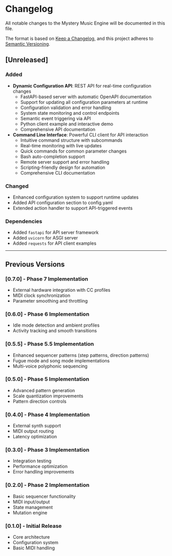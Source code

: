 # Changelog

All notable changes to the Mystery Music Engine will be documented in this file.

The format is based on [Keep a Changelog](https://keepachangelog.com/en/1.0.0/),
and this project adheres to [Semantic Versioning](https://semver.org/spec/v2.0.0.html).

## [Unreleased]

### Added
- **Dynamic Configuration API**: REST API for real-time configuration changes
  - FastAPI-based server with automatic OpenAPI documentation
  - Support for updating all configuration parameters at runtime
  - Configuration validation and error handling
  - System state monitoring and control endpoints
  - Semantic event triggering via API
  - Python client example and interactive demo
  - Comprehensive API documentation
- **Command Line Interface**: Powerful CLI client for API interaction
  - Intuitive command structure with subcommands
  - Real-time monitoring with live updates
  - Quick commands for common parameter changes
  - Bash auto-completion support
  - Remote server support and error handling
  - Scripting-friendly design for automation
  - Comprehensive CLI documentation

### Changed
- Enhanced configuration system to support runtime updates
- Added API configuration section to config.yaml
- Extended action handler to support API-triggered events

### Dependencies
- Added `fastapi` for API server framework
- Added `uvicorn` for ASGI server
- Added `requests` for API client examples

---

## Previous Versions

### [0.7.0] - Phase 7 Implementation
- External hardware integration with CC profiles
- MIDI clock synchronization
- Parameter smoothing and throttling

### [0.6.0] - Phase 6 Implementation  
- Idle mode detection and ambient profiles
- Activity tracking and smooth transitions

### [0.5.5] - Phase 5.5 Implementation
- Enhanced sequencer patterns (step patterns, direction patterns)
- Fugue mode and song mode implementations
- Multi-voice polyphonic sequencing

### [0.5.0] - Phase 5 Implementation
- Advanced pattern generation
- Scale quantization improvements
- Pattern direction controls

### [0.4.0] - Phase 4 Implementation
- External synth support
- MIDI output routing
- Latency optimization

### [0.3.0] - Phase 3 Implementation
- Integration testing
- Performance optimization
- Error handling improvements

### [0.2.0] - Phase 2 Implementation
- Basic sequencer functionality
- MIDI input/output
- State management
- Mutation engine

### [0.1.0] - Initial Release
- Core architecture
- Configuration system
- Basic MIDI handling